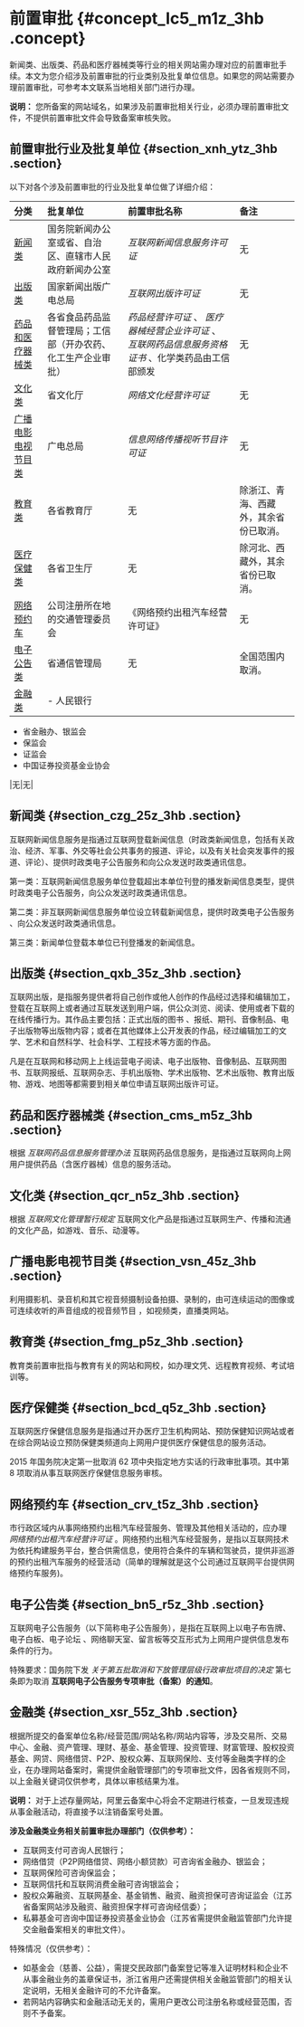 # 前置审批 {#concept_lc5_m1z_3hb .concept}

新闻类、出版类、药品和医疗器械类等行业的相关网站需办理对应的前置审批手续。本文为您介绍涉及前置审批的行业类别及批复单位信息。如果您的网站需要办理前置审批，可参考本文联系当地相关部门进行办理。

**说明：** 您所备案的网站域名，如果涉及前置审批相关行业，必须办理前置审批文件，不提供前置审批文件会导致备案审核失败。

## 前置审批行业及批复单位 {#section_xnh_ytz_3hb .section}

以下对各个涉及前置审批的行业及批复单位做了详细介绍：

|分类|批复单位|前置审批名称|备注|
|:-|:---|:-----|:-|
|[新闻类](#section_czg_25z_3hb)|国务院新闻办公室或省、自治区、直辖市人民政府新闻办公室| *互联网新闻信息服务许可证* |无|
|[出版类](#section_qxb_35z_3hb)|国家新闻出版广电总局| *互联网出版许可证* |无|
|[药品和医疗器械类](#section_cms_m5z_3hb)|各省食品药品监督管理局；工信部（开办农药、化工生产企业审批）| *药品经营许可证* 、 *医疗器械经营企业许可证* 、 *互联网药品信息服务资格证书* 、化学类药品由工信部颁发|无|
|[文化类](#section_qcr_n5z_3hb)|省文化厅| *网络文化经营许可证* |无|
|[广播电影电视节目类](#section_vsn_45z_3hb)|广电总局| *信息网络传播视听节目许可证* |无|
|[教育类](#section_fmg_p5z_3hb)|各省教育厅|无|除浙江、青海、西藏外，其余省份已取消。|
|[医疗保健类](#section_bcd_q5z_3hb)|各省卫生厅|无|除河北、西藏外，其余省份已取消。|
|[网络预约车](#section_crv_t5z_3hb)|公司注册所在地的交通管理委员会|《网络预约出租汽车经营许可证》|无|
|[电子公告类](#section_bn5_r5z_3hb)|省通信管理局|无|全国范围内取消。|
|[金融类](#section_xsr_55z_3hb)| -   人民银行
-   省金融办、银监会
-   保监会
-   证监会
-   中国证券投资基金业协会

 |无|无|

## 新闻类 {#section_czg_25z_3hb .section}

互联网新闻信息服务是指通过互联网登载新闻信息（时政类新闻信息，包括有关政治、经济、军事、外交等社会公共事务的报道、评论，以及有关社会突发事件的报道、评论）、提供时政类电子公告服务和向公众发送时政类通讯信息。

第一类：互联网新闻信息服务单位登载超出本单位刊登的播发新闻信息类型，提供时政类电子公告服务，向公众发送时政类通讯信息。

第二类：非互联网新闻信息服务单位设立转载新闻信息，提供时政类电子公告服务 、向公众发送时政类通讯信息。

第三类：新闻单位登载本单位已刊登播发的新闻信息。

## 出版类 {#section_qxb_35z_3hb .section}

互联网出版，是指服务提供者将自己创作或他人创作的作品经过选择和编辑加工，登载在互联网上或者通过互联发送到用户端，供公众浏览、阅读、使用或者下载的在线传播行为。其作品主要包括：正式出版的图书 、报纸、期刊、音像制品、电子出版物等出版物内容；或者在其他媒体上公开发表的作品，经过编辑加工的文学、艺术和自然科学、社会科学、工程技术等方面的作品。

凡是在互联网和移动网上上线运营电子阅读、电子出版物、音像制品、互联网图书、互联网报纸、互联网杂志、手机出版物、学术出版物、艺术出版物、教育出版物、游戏、地图等都需要到相关单位申请互联网出版许可证。

## 药品和医疗器械类 {#section_cms_m5z_3hb .section}

根据 *互联网药品信息服务管理办法* 互联网药品信息服务，是指通过互联网向上网用户提供药品（含医疗器械）信息的服务活动。

## 文化类 {#section_qcr_n5z_3hb .section}

根据 *互联网文化管理暂行规定* 互联网文化产品是指通过互联网生产、传播和流通的文化产品，如游戏、音乐、动漫等。

## 广播电影电视节目类 {#section_vsn_45z_3hb .section}

利用摄影机、录音机和其它视音频摄制设备拍摄、录制的，由可连续运动的图像或可连续收听的声音组成的视音频节目 ，如视频类，直播类网站。

## 教育类 {#section_fmg_p5z_3hb .section}

教育类前置审批指与教育有关的网站和网校，如办理文凭、远程教育视频、考试培训等。

## 医疗保健类 {#section_bcd_q5z_3hb .section}

互联网医疗保健信息服务是指通过开办医疗卫生机构网站、预防保健知识网站或者在综合网站设立预防保健类频道向上网用户提供医疗保健信息的服务活动。

2015 年国务院决定第一批取消 62 项中央指定地方实话的行政审批事项。其中第 8 项取消从事互联网医疗保健信息服务审核。

## 网络预约车 {#section_crv_t5z_3hb .section}

市行政区域内从事网络预约出租汽车经营服务、管理及其他相关活动的，应办理 *网络预约出租汽车经营许可证* 。网络预约出租汽车经营服务，是指以互联网技术为依托构建服务平台，整合供需信息，使用符合条件的车辆和驾驶员，提供非巡游的预约出租汽车服务的经营活动（简单的理解就是这个公司通过互联网平台提供网络预约车服务\)。

## 电子公告类 {#section_bn5_r5z_3hb .section}

互联网电子公告服务（以下简称电子公告服务），是指在互联网上以电子布告牌、电子白板、电子论坛 、网络聊天室、留言板等交互形式为上网用户提供信息发布条件的行为。

特殊要求：国务院下发 *关于第五批取消和下放管理层级行政审批项目的决定* 第七条即为取消 **互联网电子公告服务专项审批（备案）的通知**。

## 金融类 {#section_xsr_55z_3hb .section}

根据所提交的备案单位名称/经营范围/网站名称/网站内容等，涉及交易所、交易中心、金融、资产管理、理财、基金、基金管理、投资管理、财富管理、股权投资基金、网贷、网络借贷、P2P、股权众筹、互联网保险、支付等金融类字样的企业，在办理网站备案时，需提供金融管理部门的专项审批文件，因各省规则不同，以上金融关键词仅供参考，具体以审核结果为准。

**说明：** 对于上述存量网站，阿里云备案中心将会不定期进行核查，一旦发现违规从事金融活动，将直接予以注销备案号处置。

**涉及金融类业务相关前置审批办理部门（仅供参考）：** 

-   互联网支付可咨询人民银行；
-   网络借贷（P2P网络借贷、网络小额贷款）可咨询省金融办、银监会；
-   互联网保险可咨询保监会；
-   互联网信托和互联网消费金融可咨询银监会；
-   股权众筹融资、互联网基金、基金销售、融资、融资担保可咨询证监会（江苏省备案网站涉及融资、融资担保字样可咨询经信委）；
-   私募基金可咨询中国证券投资基金业协会（江苏省需提供金融监管部门允许提交金融备案相关的审批文件）。

特殊情况（仅供参考）：

-   如基金会（慈善、公益），需提交民政部门备案登记等准入证明材料和企业不从事金融业务的盖章保证书，浙江省用户还需提供相关金融监管部门的相关认定说明，无相关金融许可的不允许备案。
-   若网站内容确实和金融活动无关的，需用户更改公司注册名称或经营范围，否则不予备案。

